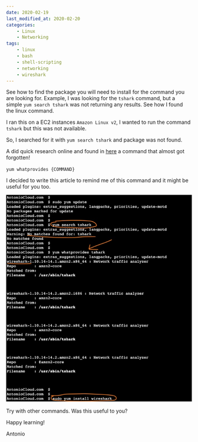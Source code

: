 ```yaml
---
date: 2020-02-19
last_modified_at: 2020-02-20
categories:
    - Linux
    - Networking
tags:
    - linux
    - bash
    - shell-scripting
    - networking
    - wireshark
---
```


See how to find the package you will need to install for the command you are looking for. Example, I was looking for the `tshark` command, but a simple `yum search tshark` was not returning any results. See how I found the linux command.

I ran this on a EC2 instances `Amazon Linux v2`, I wanted to run the command `tshark` but this was not available.

So, I searched for it with `yum search tshark` and package was not found.

A did quick research online and found in [here](https://www.question-defense.com/2010/03/07/install-tshark-on-centos-linux-using-the-yum-package-manager) a command that almost got forgotten!

`yum whatprovides {COMMAND}`

I decided to write this article to remind me of this command and it might be useful for you too.

![yum whatprovides tshark](../../assets/images/tshark-install-yum-whatprovides.jpg)

Try with other commands. Was this useful to you?

Happy learning!

Antonio

